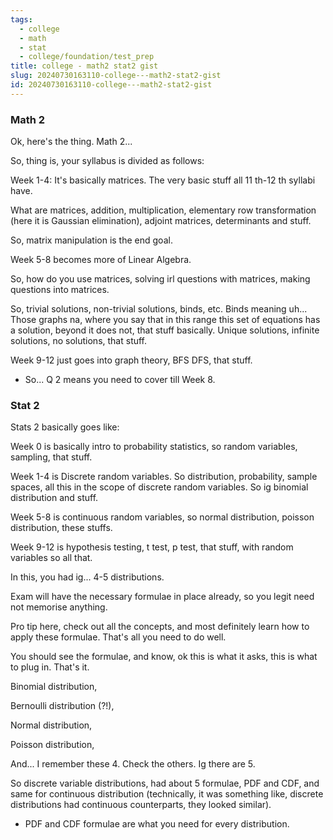 ```yaml
---
tags:
  - college
  - math
  - stat
  - college/foundation/test_prep
title: college - math2 stat2 gist
slug: 20240730163110-college---math2-stat2-gist
id: 20240730163110-college---math2-stat2-gist
---
```

### Math 2

Ok, here's the thing. Math 2...

So, thing is, your syllabus is divided as follows:

Week 1-4: It's basically matrices. The very basic stuff all 11 th-12 th syllabi have.

What are matrices, addition,
multiplication, elementary row transformation (here it is Gaussian elimination), adjoint matrices, determinants and stuff.

So, matrix manipulation is the end goal.


Week 5-8 becomes more of Linear Algebra.

So, how do you use matrices, solving irl questions with matrices, making questions into matrices.

So, trivial solutions, non-trivial solutions, binds, etc. Binds meaning uh... Those graphs na, where you say that in this range this set of equations has a solution, beyond it does not, that stuff basically. Unique solutions, infinite solutions, no solutions, that stuff.

Week 9-12 just goes into graph theory, BFS DFS, that stuff.
- So... Q 2 means you need to cover till Week 8.


### Stat 2 

Stats 2 basically goes like:

Week 0 is basically intro to probability statistics, so random variables, sampling, that stuff.

Week 1-4 is Discrete random variables. So distribution, probability, sample spaces, all this in the scope of discrete random variables. So ig binomial distribution and stuff.

Week 5-8 is continuous random variables, so normal distribution, poisson distribution, these stuffs.

Week 9-12 is hypothesis testing, t test, p test, that stuff, with random variables so all that.

In this, you had ig... 4-5 distributions.

Exam will have the necessary formulae in place already, so you legit need not memorise anything.

Pro tip here, check out all the concepts, and most definitely learn how to apply these formulae. That's all you need to do well.

You should see the formulae, and know, ok this is what it asks, this is what to plug in. That's it.

Binomial distribution,

Bernoulli distribution (?!),

Normal distribution,

Poisson distribution,

And... I remember these 4. Check the others. Ig there are 5.

So discrete variable distributions, had about 5 formulae, PDF and CDF, and same for continuous distribution (technically, it was something like, discrete distributions had continuous counterparts, they looked similar).

- PDF and CDF formulae are what you need for every distribution.
